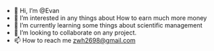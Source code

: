- 👋 Hi, I’m @Evan
- 👀 I’m interested in any things about How to earn much more money
- 🌱 I’m currently learning some things about scientific management
- 💞️ I’m looking to collaborate on any project.
- 📫 How to reach me zwh2698@gmail.com

<!---
Evan2698/Evan2698 is a ✨ special ✨ repository because its `README.md` (this file) appears on your GitHub profile.
You can click the Preview link to take a look at your changes.
--->
